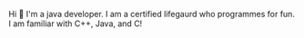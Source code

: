 Hi 👋 I'm a java developer. I am a certified lifegaurd who programmes for fun. I am familiar with C++, Java, and C!
